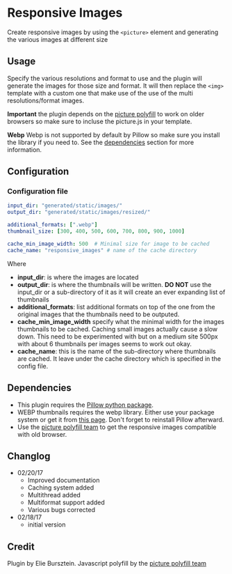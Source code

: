 # Responsive Images

Create responsive images by using the `<picture>` element and generating the various
images at different size

## Usage

Specify the various resolutions and format to use and the plugin will generate the images 
for those size and format. It will then replace the `<img>` template with a custom one that
make use of the use of the multi resolutions/format images.

**Important** the plugin depends on the [picture polyfill](https://github.com/scottjehl/picturefill) 
to work on older browsers so make sure to incluse the picture.js in your template. 

**Webp** Webp is not supported by default by Pillow so make sure you install the library if you need to. See the [dependencies](#dependencies) section for more information.




## Configuration

### Configuration file

```yaml
input_dir: "generated/static/images/"
output_dir: "generated/static/images/resized/"

additional_formats: [".webp"]
thumbnail_size: [300, 400, 500, 600, 700, 800, 900, 1000]

cache_min_image_width: 500  # Minimal size for image to be cached
cache_name: "responsive_images" # name of the cache directory 
```

Where

- **input_dir**: is where the images are located
- **output_dir**: is where the thumbnails will be written. **DO NOT** use the input_dir or a sub-directory of it as it will create an ever expanding list of thumbnails
- **additional_formats**: list additional formats on top of the one from the original images that the thumbnails need to be outputed.
- **cache_min_image_width** specify what the minimal width for the images thumbnails to be cached. Caching small images actually cause a slow down. This need to be experimented with but on a medium site 500px with about 6 thumbnails per images seems to work out okay.
- **cache_name**: this is the name of the sub-directory where thumbnails are cached. It leave under the cache directory which is specified in the config file.


## Dependencies

- This plugin requires the [Pillow python package](https://python-pillow.org/).
- WEBP thumbnails requires the webp library. Either use your package system or get it from [this page](https://developers.google.com/speed/webp/download). Don't forget to reinstall Pillow afterward.
- Use the [picture polyfill team](https://raw.githubusercontent.com/scottjehl/picturefill/master/Authors.txt) to get the responsive images compatible with old browser.


## Changlog
- 02/20/17
    - Improved documentation
    - Caching system added
    - Multithread added
    - Multiformat support added
    - Various bugs corrected
- 02/18/17
    - initial version

## Credit
Plugin by Elie Bursztein. Javascript polyfill by the [picture polyfill team](https://raw.githubusercontent.com/scottjehl/picturefill/master/Authors.txt)